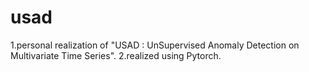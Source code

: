 # usad
1.personal realization of "USAD : UnSupervised Anomaly Detection on Multivariate Time Series".
2.realized using Pytorch.
